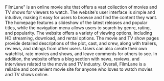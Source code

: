 FilmLane" is an online movie site that offers a vast collection of movies and TV shows for viewers to watch. 
The website's user interface is simple and intuitive, making it easy for users to browse and find the content they want. 
The homepage features a slideshow of the latest releases and popular titles, while the navigation menu allows users to 
search by genre, rating, and popularity. The website offers a variety of viewing options, including HD streaming, download,
and rental options. The movie and TV show pages provide detailed descriptions of the plot, cast, and crew, along with trailers,
reviews, and ratings from other users. Users can also create their own watchlist, rate movies and shows, and leave comments for 
others to see. In addition, the website offers a blog section with news, reviews, and interviews related to the movie and TV industry.
Overall, FilmLane is a reliable and convenient movie site for anyone who loves to watch movies and TV shows online.
